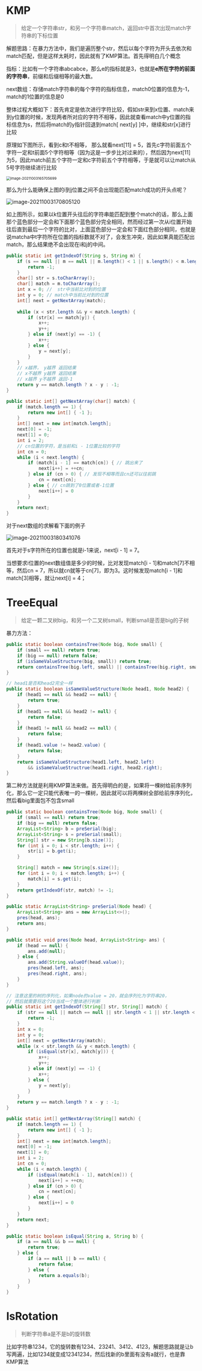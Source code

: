 # KMP

> 给定一个字符串str，和另一个字符串match，返回str中首次出现match字符串的下标位置

解题思路：在暴力方法中，我们是遍历整个str，然后以每个字符为开头去依次和match匹配，但是这样太耗时，因此就有了KMP算法。首先得明白几个概念

指标：比如有一个字符串abcabce，那么e的指标就是3，也就是**e所在字符的前面的字符串**，前缀和后缀相等的最大数。

next数组：存储match字符串的每个字符的指标信息，match0位置的信息为-1，match的1位置的信息是0

整体过程大概如下：首先肯定是依次进行字符比较，假如str来到x位置、match来到y位置的时候，发现两者所对应的字符不相等，因此就查看match中y位置的指标信息为s，然后将match的y指针回退到match[ next[y] ]中，继续和str[x]进行比较

原理如下图所示，看到c和t不相等， 那么就看next[11] = 5，首先c字符前面五个字符一定和t前面5个字符相等（因为这是一步步比对过来的），然后因为next[11]为5，因此match前五个字符一定和c字符前五个字符相等，于是就可以让match从5号字符继续进行比较

<img src="IMG/15、KMP算法及其扩展.assets/image-20211003165705699.png" alt="image-20211003165705699" style="zoom:67%;" />

那么为什么能确保上图的i到j位置之间不会出现能匹配match成功的开头点呢？

![image-20211003170805120](IMG/15、KMP算法及其扩展.assets/image-20211003170805120.png)



如上图所示，如果以k位置开头往后的字符串能匹配到整个match的话，那么上面那个蓝色部分一定会和下面那个蓝色部分完全相同，然而经过第一次从i位置开始往后直到最后一个字符的比对，上面蓝色部分一定会和下面红色部分相同，也就是说matcha中t字符所在位置的指标数就不对了，会发生冲突，因此如果真能匹配出match，那么结果绝不会出现在i和j的中间。

```java
public static int getIndexOf(String s, String m) {
    if (s == null || m == null || m.length() < 1 || s.length() < m.length()) {
        return -1;
    }
    char[] str = s.toCharArray();
    char[] match = m.toCharArray();
    int x = 0; //  str中当前比对到的位置
    int y = 0; // match中当前比对到的位置
    int[] next = getNextArray(match);
    
    while (x < str.length && y < match.length) {
        if (str[x] == match[y]) {
            x++;
            y++;
        } else if (next[y] == -1) {
            x++;
        } else {
            y = next[y];
        }
    }
    // x越界， y越界	返回结果
    // x不越界 y越界	返回结果
    // x越界 y不越界	返回-1
    return y == match.length ? x - y : -1;
}

public static int[] getNextArray(char[] match) {
    if (match.length == 1) {
        return new int[] { -1 };
    }
    int[] next = new int[match.length];
    next[0] = -1;
    next[1] = 0;
    int i = 2;
    // cn位置的字符，是当前和i - 1位置比较的字符
    int cn = 0;
    while (i < next.length) {
        if (match[i - 1] == match[cn]) { // 跳出来了
            next[i++] = ++cn;
        } else if (cn > 0) { // 发现不相等而且cn还可以往前跳
            cn = next[cn];
        } else { // cn跳到了0位置或者-1位置
            next[i++] = 0
        }
    }
    return next;
}
```

对于next数组的求解看下面的例子

![image-20211003180341076](IMG/15、KMP算法及其扩展.assets/image-20211003180341076.png)

首先对于s字符所在的位置也就是i-1来说，next[i - 1] = 7。

当想要求i位置的next数组值是多少的时候，比对发现match[i - 1]和match[7]不相等，然后cn = 7，所以就cn就等于cn[7]，即为3。这时候发现match[i - 1]和match[3]相等，就让next[i] = 4；

# TreeEqual

> 给定一颗二叉树big，和另一个二叉树small，判断small是否是big的子树

暴力方法：

```java
public static boolean containsTree(Node big, Node small) {
    if (small == null) return true;
    if (big == null) return false;
    if (isSameValueStructure(big, small)) return true;
    return containsTree(big.left, small) || containsTree(big.right, small);
}

// head1是否和head2完全一样
public static boolean isSameValueStructure(Node head1, Node head2) {
    if (head1 == null && head2 == null) {
        return true;
    }
    if (head1 == null && head2 != null) {
        return false;
    }
    if (head1 != null && head2 == null) {
        return false;
    }
    if (head1.value != head2.value) {
        return false;
    }
    return isSameValueStructure(head1.left, head2.left)
        && isSameValueStructrue(head1.right, head2.right);
}
```

第二种方法就是利用KMP算法来做。首先得明白的是，如果将一棵树给前序序列化，那么它一定只能代表唯一的一棵树，因此就可以将两棵树全部给前序序列化，然后看big里面包不包含small

```java
public static boolean containsTree(Node big, Node small) {
    if (small == null) return true;
    if (big == null) return false;
    ArrayList<String> b = preSerial(big);
    ArrayList<String> s = preSerial(small);
    String[] str = new String[b.size()];
    for (int i = 0; i < str.length; i++) {
        str[i] = b.get(i);
    }

    String[] match = new String[s.size()];
    for (int i = 0; i < match.length; i++) {
        match[i] = s.get(i);
    }
    return getIndexOf(str, match) != -1;
}

public static ArrayList<String> preSerial(Node head) {
    ArrayList<String> ans = new ArrayList<>();
    pres(head, ans);
    return ans;
}

public static void pres(Node head, ArrayList<String> ans) {
    if (head == null) {
        ans.add(null);
    } else {
        ans.add(String.valueOf(head.value));
        pres(head.left, ans);
        pres(head.right, ans);
    }
}

// 注意这里的树的序列化，如果node的value = 20，就会序列化为字符串20，
// 然后就需要将这个20当成一个整体进行判断
public static int getIndexOf(String[] str, String[] match) {
    if (str == null || match == null || str.length < 1 || str.length < match.length) {
        return -1;
    }
    int x = 0;
    int y = 0;
    int[] next = getNextArray(match);
    while (x < str.length && y < match.length) {
        if (isEqual(str[x], match[y])) {
            x++;
            y++;
        } else if (next[y] == -1) {
            x++;
        } else {
            y = next[y];
        }
    }
    return y == match.length ? x - y : -1;
}

public static int[] getNextArray(String[] match) {
    if (match.length == 1) {
        return new int[] { -1 };
    }
    int[] next = new int[match.length];
    next[0] = -1;
    next[1] = 0;
    int i = 2;
    int cn = 0;
    while (i < match.length) {
        if (isEqual(match[i - 1], match[cn])) {
            next[i++] = ++cn;
        } else if (cn > 0) {
            cn = next[cn];
        } else {
            next[i++] = 0
        }
    }
    return next;
}

public static boolean isEqual(String a, String b) {
    if (a == null && b == null) {
        return true;
    } else {
        if (a == null || b == null) {
            return false;
        } else {
            return a.equals(b);
        }
    }
}
```

# IsRotation

> 判断字符串a是不是b的旋转数

比如字符串1234，它的旋转数有1234、23241、3412、4123，解题思路就是让b写两遍，比如1234就变成12341234，然后找新的b里面有没有a就行，也是靠KMP算法